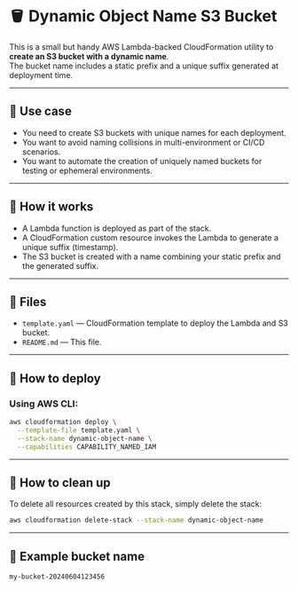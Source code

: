 # 🪣 Dynamic Object Name S3 Bucket

This is a small but handy AWS Lambda-backed CloudFormation utility to **create an S3 bucket with a dynamic name**.  
The bucket name includes a static prefix and a unique suffix generated at deployment time.

---

## 🔧 Use case

- You need to create S3 buckets with unique names for each deployment.
- You want to avoid naming collisions in multi-environment or CI/CD scenarios.
- You want to automate the creation of uniquely named buckets for testing or ephemeral environments.

---

## 🚀 How it works

- A Lambda function is deployed as part of the stack.
- A CloudFormation custom resource invokes the Lambda to generate a unique suffix (timestamp).
- The S3 bucket is created with a name combining your static prefix and the generated suffix.

---

## 📁 Files

- `template.yaml` — CloudFormation template to deploy the Lambda and S3 bucket.
- `README.md` — This file.

---

## 🧪 How to deploy

### Using AWS CLI:

```bash
aws cloudformation deploy \
  --template-file template.yaml \
  --stack-name dynamic-object-name \
  --capabilities CAPABILITY_NAMED_IAM
```

---

## 🧹 How to clean up

To delete all resources created by this stack, simply delete the stack:

```bash
aws cloudformation delete-stack --stack-name dynamic-object-name
```

---

## 📝 Example bucket name

```
my-bucket-20240604123456
```